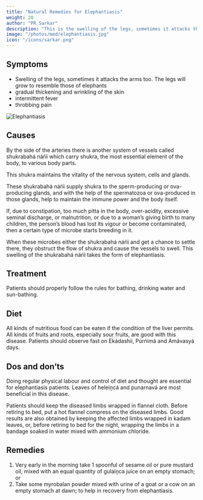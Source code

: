 ```yaml
---
title: "Natural Remedies for Elephantiasis"
weight: 20
author: "PR Sarkar"
description: "This is the swelling of the legs, sometimes it attacks the arms too. The legs will grow to resemble those of elephants"
image: "/photos/med/elephantiasis.jpg"
icon: "/icons/sarkar.png"
---
```



## Symptoms

- Swelling of the legs, sometimes it attacks the arms too. The legs will grow to resemble those of elephants
- gradual thickening and wrinkling of the skin
- intermittent fever
- throbbing pain

![Elephantiasis](/photos/med/elephantiasis.jpg)


## Causes

By the side of the arteries there is another system of vessels called shukrabahá náŕii which carry shukra, the most essential element of the body, to various body parts. 

This shukra maintains the vitality of the nervous system, cells and glands. 

These shukrabahá náŕii supply shukra to the sperm-producing or ova-producing glands, and with the help of the spermatozoa or ova-produced in those glands, help to maintain the immune power and the body itself. 

If, due to constipation, too much pitta in the body, over-acidity, excessive seminal discharge, or malnutrition, or due to a woman’s giving birth to many children, the person’s blood has lost its vigour or become contaminated, then a certain type of microbe starts breeding in it. 

When these microbes either the shukrabahá náŕii and get a chance to settle there, they obstruct the flow of shukra and cause the vessels to swell. This swelling of the shukrabahá náŕii takes the form of elephantiasis.


## Treatment

<!-- Morning – Utkśepa Mudrá, Padahastásana, Agnisára Mudrá, Ud́d́ayana Mudrá, Diirgha Prańáma, Utkat́ásana, Yogamudrá and Naokásana.
Evening – Sarváuṋgásana, Matsyamudrá, Matsyendrásana and Agnisára Mudrá. -->

Patients should properly follow the rules for bathing, drinking water and sun-bathing.


## Diet

All kinds of nutritious food can be eaten if the condition of the liver permits. All kinds of fruits and roots, especially sour fruits, are good with this disease. Patients should observe fast on Ekádashii, Púrńimá and Amávasyá days.

## Dos and don’ts

Doing regular physical labour and control of diet and thought are essential for elephantiasis patients. Leaves of heleiṋcá and punarnavá are most beneficial in this disease.

Patients should keep the diseased limbs wrapped in flannel cloth. Before retiring to bed, put a hot flannel compress on the diseased limbs. Good results are also obtained by keeping the affected limbs wrapped in kadam leaves, or, before retiring to bed for the night, wrapping the limbs in a bandage soaked in water mixed with ammonium chloride.

## Remedies

1. Very early in the morning take 1 spoonful of sesame oil or pure mustard oil, mixed with an equal quantity of gulaiṋca juice on an empty stomach; or
2. Take some myrobalan powder mixed with urine of a goat or a cow on an empty stomach at dawn; to help in recovery from elephantiasis.
